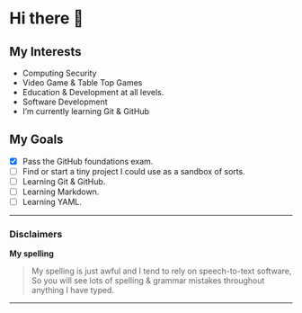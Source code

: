 # Hi there 👋


 
## My Interests 
- Computing Security
- Video Game & Table Top Games
- Education & Development at all levels.
- Software Development
- I’m currently learning Git & GitHub

## My Goals 
 - [X] Pass the GitHub foundations exam.
 - [ ] Find or start a tiny project I could  use as a sandbox of sorts.
 - [ ] Learning Git & GitHub.
 - [ ] Learning Markdown.
 - [ ] Learning YAML.

---
### Disclaimers
**My spelling**
> My spelling is just awful and I tend to rely on speech-to-text software,
> So you will see lots of spelling & grammar mistakes throughout anything I have typed.
---



<!--
**JamesBarrettMsc/JamesBarrettMsc** is a ✨ _special_ ✨ repository because its `README.md` (this file) appears on your GitHub profile.

Here are some ideas to get you started:

- 🔭 I’m currently working on ...
- 🌱 I’m currently learning ...
- 👯 I’m looking to collaborate on ...
- 🤔 I’m looking for help with ...
- 💬 Ask me about ...
- 📫 How to reach me: ...
- 😄 Pronouns: ...
- ⚡ Fun fact: ...
-->
